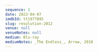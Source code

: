 ```yaml
---
sequence: 1
date: 2023-04-07
imdbId: tt1977895
slug: resolution-2012
venue: null
venueNotes: null
medium: Blu-ray
mediumNotes: _The Endless_, Arrow, 2018
---
```


